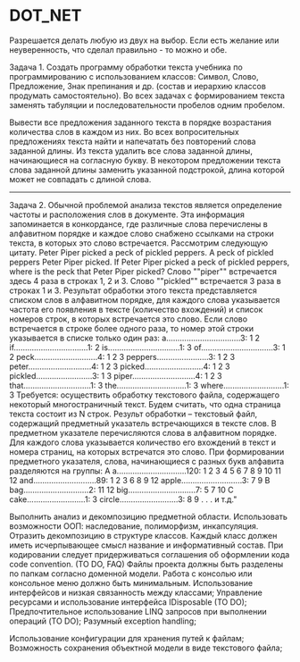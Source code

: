 # DOT_NET

Разрешается делать любую из двух на выбор. Если есть желание или неуверенность, что сделал правильно - то можно и обе.

Задача 1. Создать программу обработки текста учебника по программированию с использованием классов: Символ, Слово, Предложение, Знак препинания и др. (состав и иерархию классов продумать самостоятельно). Во всех задачах с формированием текста заменять табуляции и последовательности пробелов одним пробелом.

Вывести все предложения заданного текста в порядке возрастания количества слов в каждом из них.
Во всех вопросительных предложениях текста найти и напечатать без повторений слова заданной длины.
Из текста удалить все слова заданной длины, начинающиеся на согласную букву.
В некотором предложении текста слова заданной длины заменить указанной подстрокой, длина которой может не совпадать с длиной слова.

--------------------------------------------

Задача 2. Обычной проблемой анализа текстов является определение частоты и расположения слов в документе. Эта информация запоминается в конкордансе, где различные слова перечислены в алфавитном порядке и каждое слово снабжено ссылками на строки текста, в которых это слово встречается. Рассмотрим следующую цитату.
Peter Piper picked a peck of pickled peppers. A peck of pickled
peppers Peter Piper picked. If Peter Piper picked a peck of
pickled peppers, where is the peck that Peter Piper picked?
Слово ""piper"" встречается здесь 4 раза в строках 1, 2 и 3. Слово ""pickled"" встречается 3 раза в строках 1 и 3. Результат обработки этого текста представляется списком слов в алфавитном порядке, для каждого слова указывается частота его появления в тексте (количество вхождений) и список номеров строк, в которых встречается это слово. Если слово встречается в строке более одного раза, то номер этой строки указывается в списке только один раз:
a.................................3: 1 2
if.................................1: 2
is................................1: 3
of................................3: 1 2
peck............................4: 1 2 3
peppers.......................3: 1 2 3
peter............................4: 1 2 3
picked..........................4: 1 2 3
pickled.........................3: 1 3
piper............................4: 1 2 3
that..............................1: 3
the...............................1: 3
where...........................1: 3
Требуется: осуществить обработку текстового файла, содержащего некоторый многостраничный текст. Будем считать, что одна страница текста состоит из N строк. Результ обработки – текстовый файл, содержащий предметный указатель встречающихся в тексте слов. В предметном указателе перечисляются слова в алфавитном порядке. Для каждого слова указывается количество его вхождений в текст и номера страниц, на которых встречатся это слово. При формировании предметного указателя, слова, начинающиеся с разных букв алфавита разделяются на группы:
А
a...............................120: 1 2 3 4 5 6 7 8 9 10 11 12
and............................89: 1 2 3 6 8 9 12
apple...........................3: 7 9
B
bag.............................2: 11 12
big..............................7: 5 7 10
C
cake..........................1: 3
circle..........................3: 8 9
. . .
и т.д."

Выполнить анализ и декомпозицию предметной области.
Использовать возможности ООП: наследование, полиморфизм, инкапсуляция. Отразить декомпозицию в структуре классов.
Каждый класс должен иметь исчерпывающее смысл название и информативный состав.
При кодировании следует придерживаться соглашения об оформлении кода code convention. (TO DO, FAQ)
Файлы проекта должны быть разделены по папкам согласно доменной модели.
Работа с консолью или консольное меню должно быть минимальным.
Использование интерфейсов и низкая связанность между классами;
Управление ресурсами и использование интерфейса IDisposable (TO DO); 
Предпочтительное использование LINQ запросов при выполнении операций (TO DO);
Разумный exception handling;

Использование конфигурации для хранения путей к файлам;
Возможность сохранения объектной модели в виде текстового файла;
